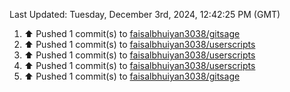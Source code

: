 <!--RECENT_ACTIVITY:last_update-->
Last Updated: Tuesday, December 3rd, 2024, 12:42:25 PM (GMT)
<!--RECENT_ACTIVITY:last_update_end-->
<!--RECENT_ACTIVITY:start-->
1. ⬆️ Pushed 1 commit(s) to [faisalbhuiyan3038/gitsage](https://github.com/faisalbhuiyan3038/gitsage)<br>
2. ⬆️ Pushed 1 commit(s) to [faisalbhuiyan3038/userscripts](https://github.com/faisalbhuiyan3038/userscripts)<br>
3. ⬆️ Pushed 1 commit(s) to [faisalbhuiyan3038/userscripts](https://github.com/faisalbhuiyan3038/userscripts)<br>
4. ⬆️ Pushed 1 commit(s) to [faisalbhuiyan3038/userscripts](https://github.com/faisalbhuiyan3038/userscripts)<br>
5. ⬆️ Pushed 1 commit(s) to [faisalbhuiyan3038/gitsage](https://github.com/faisalbhuiyan3038/gitsage)<br>
<!--RECENT_ACTIVITY:end-->
